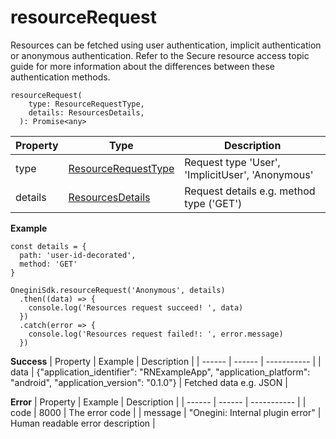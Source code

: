 # resourceRequest

Resources can be fetched using user authentication, implicit authentication or anonymous authentication. Refer to the Secure resource access topic guide for more information about the differences between these authentication methods.
```
resourceRequest(
    type: ResourceRequestType,
    details: ResourcesDetails,
  ): Promise<any>
```

| Property | Type | Description |
| ------ | ------ | ----------- |
| type   | [ResourceRequestType](ResourceRequestType.md)   | Request type 'User', 'ImplicitUser', 'Anonymous' |
| details   | [ResourcesDetails](ResourcesDetails.md)   | Request details e.g. method type ('GET') |

**Example**
```
const details = {
  path: 'user-id-decorated',
  method: 'GET'
}

OneginiSdk.resourceRequest('Anonymous', details)
  .then((data) => {
    console.log('Resources request succeed! ', data)
  })
  .catch(error => {
    console.log('Resources request failed!: ', error.message)
  })
```


**Success**
| Property | Example | Description |
| ------ | ------ |  ----------- |
| data   |   {"application_identifier": "RNExampleApp", "application_platform": "android", "application_version": "0.1.0"}  | Fetched data e.g. JSON |

**Error**
| Property | Example | Description |
| ------ | ------ |  ----------- |
| code   | 8000   | The error code |
| message   | "Onegini: Internal plugin error"   | Human readable error description |


